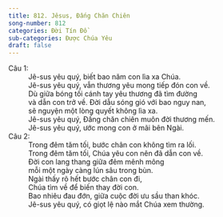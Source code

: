 ```yaml
---
title: 812. Jêsus, Đấng Chăn Chiên
song-number: 812
categories: Đời Tín Đồ
sub-categories: Được Chúa Yêu
draft: false
---
```

<dl><dt>Câu 1:</dt><dd data-verse="1">Jê-sus yêu quý, biết bao năm con lìa xa Chúa. <br/>Jê-sus yêu quý, vẫn thương yêu mong tiếp đón con về. <br/>Dù giữa bóng tối cánh tay yêu thương đã tìm đường <br/>và dẫn con trở về. Đời dẫu sóng gió với bao nguy nan, <br/>sẽ nguyện một lòng quyết không lìa xa. <br/>Jê-sus yêu quý, Đấng chăn chiên muôn đời thương mến. <br/>Jê-sus yêu quý, ước mong con ở mãi bên Ngài. </dd><dt>Câu 2:</dt><dd data-verse="2">Trong đêm tăm tối, bước chân con không tìm ra lối. <br/>Trong đêm tăm tối, Chúa yêu con nên đã dẫn con về. <br/>Đời con lang thang giữa đêm mênh mông <br/>mỗi một ngày càng lún sâu trong bùn. <br/>Ngài thấy rõ hết bước chân con đi, <br/>Chúa tìm về để biến thay đời con. <br/>Bao nhiêu đau đớn, giữa cuộc đời ưu sầu than khóc. <br/>Jê-sus yêu quý, có giọt lệ nào mắt Chúa xem thường. </dd></dl>